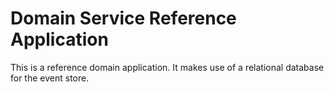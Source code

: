 # Domain Service Reference Application

This is a reference domain application. It makes use of a relational database for the event store.
